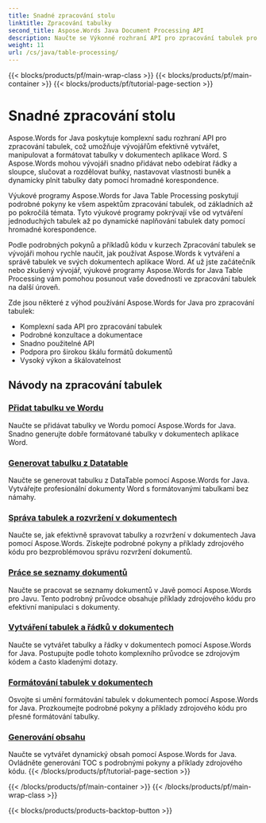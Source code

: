 ```yaml
---
title: Snadné zpracování stolu
linktitle: Zpracování tabulky
second_title: Aspose.Words Java Document Processing API
description: Naučte se Výkonné rozhraní API pro zpracování tabulek pro vývojáře v jazyce Java pomocí Aspose.Word for Java. Vytvářejte, manipulujte a formátujte tabulky v dokumentech aplikace Word. Vylepšete své aplikace pro zpracování dokumentů ještě dnes.
weight: 11
url: /cs/java/table-processing/
---
```


{{< blocks/products/pf/main-wrap-class >}}
{{< blocks/products/pf/main-container >}}
{{< blocks/products/pf/tutorial-page-section >}}

# Snadné zpracování stolu


Aspose.Words for Java poskytuje komplexní sadu rozhraní API pro zpracování tabulek, což umožňuje vývojářům efektivně vytvářet, manipulovat a formátovat tabulky v dokumentech aplikace Word. S Aspose.Words mohou vývojáři snadno přidávat nebo odebírat řádky a sloupce, slučovat a rozdělovat buňky, nastavovat vlastnosti buněk a dynamicky plnit tabulky daty pomocí hromadné korespondence.

Výukové programy Aspose.Words for Java Table Processing poskytují podrobné pokyny ke všem aspektům zpracování tabulek, od základních až po pokročilá témata. Tyto výukové programy pokrývají vše od vytváření jednoduchých tabulek až po dynamické naplňování tabulek daty pomocí hromadné korespondence.

Podle podrobných pokynů a příkladů kódu v kurzech Zpracování tabulek se vývojáři mohou rychle naučit, jak používat Aspose.Words k vytváření a správě tabulek ve svých dokumentech aplikace Word. Ať už jste začátečník nebo zkušený vývojář, výukové programy Aspose.Words for Java Table Processing vám pomohou posunout vaše dovednosti ve zpracování tabulek na další úroveň.

Zde jsou některé z výhod používání Aspose.Words for Java pro zpracování tabulek:

* Komplexní sada API pro zpracování tabulek
* Podrobné konzultace a dokumentace
* Snadno použitelné API
* Podpora pro širokou škálu formátů dokumentů
* Vysoký výkon a škálovatelnost


## Návody na zpracování tabulek

### [Přidat tabulku ve Wordu](./add-table-in-word/)
Naučte se přidávat tabulky ve Wordu pomocí Aspose.Words for Java. Snadno generujte dobře formátované tabulky v dokumentech aplikace Word.
### [Generovat tabulku z Datatable](./generate-table-from-datatable/)
Naučte se generovat tabulku z DataTable pomocí Aspose.Words for Java. Vytvářejte profesionální dokumenty Word s formátovanými tabulkami bez námahy. 
### [Správa tabulek a rozvržení v dokumentech](./managing-tables-layouts/)
Naučte se, jak efektivně spravovat tabulky a rozvržení v dokumentech Java pomocí Aspose.Words. Získejte podrobné pokyny a příklady zdrojového kódu pro bezproblémovou správu rozvržení dokumentů.
### [Práce se seznamy dokumentů](./working-with-document-lists/)
Naučte se pracovat se seznamy dokumentů v Javě pomocí Aspose.Words pro Javu. Tento podrobný průvodce obsahuje příklady zdrojového kódu pro efektivní manipulaci s dokumenty.
### [Vytváření tabulek a řádků v dokumentech](./creating-tables-rows/)
Naučte se vytvářet tabulky a řádky v dokumentech pomocí Aspose.Words for Java. Postupujte podle tohoto komplexního průvodce se zdrojovým kódem a často kladenými dotazy.
### [Formátování tabulek v dokumentech](./formatting-tables/)
Osvojte si umění formátování tabulek v dokumentech pomocí Aspose.Words for Java. Prozkoumejte podrobné pokyny a příklady zdrojového kódu pro přesné formátování tabulky.
### [Generování obsahu](./table-contents-generation/)
Naučte se vytvářet dynamický obsah pomocí Aspose.Words for Java. Ovládněte generování TOC s podrobnými pokyny a příklady zdrojového kódu.
{{< /blocks/products/pf/tutorial-page-section >}}

{{< /blocks/products/pf/main-container >}}
{{< /blocks/products/pf/main-wrap-class >}}

{{< blocks/products/products-backtop-button >}}
